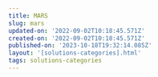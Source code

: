 ```yaml
---
title: MARS
slug: mars
updated-on: '2022-09-02T10:18:45.571Z'
created-on: '2022-09-02T10:18:45.571Z'
published-on: '2023-10-18T19:32:14.085Z'
layout: '[solutions-categories].html'
tags: solutions-categories
---
```



